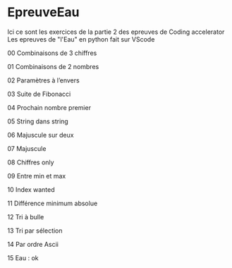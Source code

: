 # EpreuveEau


Ici ce sont les exercices de la partie 2 des epreuves de Coding accelerator
Les epreuves de "l'Eau"
en python 
fait sur VScode

00 Combinaisons de 3 chiffres

01 Combinaisons de 2 nombres

02 Paramètres à l’envers

03 Suite de Fibonacci

04 Prochain nombre premier

05 String dans string

06 Majuscule sur deux

07 Majuscule

08 Chiffres only

09 Entre min et max

10 Index wanted

11 Différence minimum absolue

12 Tri à bulle

13 Tri par sélection

14 Par ordre Ascii

15 Eau : ok
